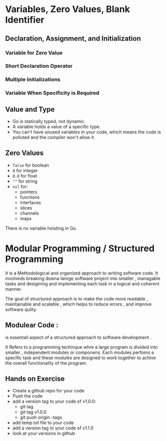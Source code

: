 # Variables, Zero Values, Blank Identifier

## Declaration, Assignment, and Initialization

### Variable for Zero Value
### Short Declaration Operator
### Multiple Initializations
### Variable When Specificity is Required

## Value and Type

- Go is statically typed, not dynamic.
- A variable holds a value of a specific type.
- You can't have unused variables in your code, which means the code is polluted and the compiler won't allow it.

## Zero Values

- `false` for boolean
- `0` for integer
- `0.0` for float
- `""` for string
- `nil` for:
  - pointers
  - functions
  - interfaces
  - slices
  - channels
  - maps

There is no variable hoisting in Go.

# Modular Programming / Structured Programming 
It is a Methodological and organized approach to writing software code. It involveds breaking downa lanrge software project into smaller , managable tasks and desigining and implementing each task in a logical and coherent manner. 

The goal of structured approach is to make the code more readable , maintainable and scalable , which helps to reduce errors , and improve software qulity. 

## Modulear Code : 
is essentail aspect of a structured approach to software development . 

It Refers to a programming techinque whre a large program is divided into smaller , independent modules or componens. Each modules perfoms a specific task and these modules are designed to work together to achive the overall functionality of the program. 



## Hands on Exercise 
- Create a github repo for your code 
- Push the code 
- add a version tag to your code of v1.0.0:
    - git tag 
    - git tag v1.0.0
    - git push origin -tags 
- add temp.txt file to your code 
- add a version tag to your code of v1.1.0
- look at your versions in github


     
